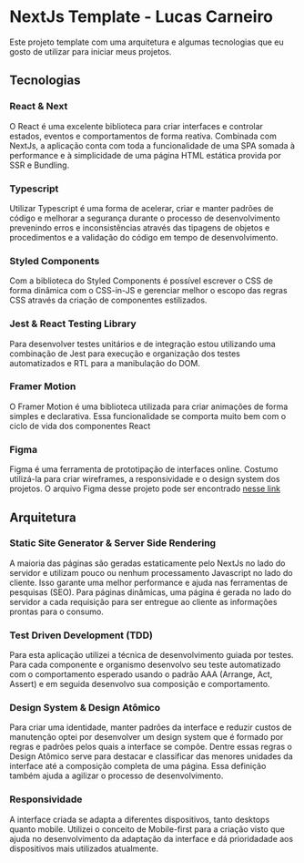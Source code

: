 # NextJs Template - Lucas Carneiro

Este projeto template com uma arquitetura e algumas tecnologias que eu gosto de utilizar para iniciar meus projetos.

## Tecnologias

### React & Next
O React é uma excelente biblioteca para criar interfaces e controlar estados, eventos e comportamentos de forma reativa. Combinada com NextJs, a aplicação conta com toda a funcionalidade de uma SPA somada à performance e à simplicidade de uma página HTML estática provida por SSR e Bundling.

### Typescript
Utilizar Typescript é uma forma de acelerar, criar e manter padrões de código e melhorar a segurança durante o processo de desenvolvimento prevenindo erros e inconsistências através das tipagens de objetos e procedimentos e a validação do código em tempo de desenvolvimento.

### Styled Components
Com a biblioteca do Styled Components é possível escrever o CSS de forma dinâmica com o CSS-in-JS e gerenciar melhor o escopo das regras CSS através da criação de componentes estilizados.

### Jest & React Testing Library
Para desenvolver testes unitários e de integração estou utilizando uma combinação de Jest para execução e organização dos testes automatizados e RTL para a manibulação do DOM.

### Framer Motion
O Framer Motion é uma biblioteca utilizada para criar animações de forma simples e declarativa. Essa funcionalidade se comporta muito bem com o ciclo de vida dos componentes React

### Figma
Figma é uma ferramenta de prototipação de interfaces online. Costumo utilizá-la para criar wireframes, a responsividade e o design system dos projetos. O arquivo Figma desse projeto pode ser encontrado [nesse link](https://github.com/stlucascarneiro/)

## Arquitetura
### Static Site Generator & Server Side Rendering
A maioria das páginas são geradas estaticamente pelo NextJs no lado do servidor e utilizam pouco ou nenhum processamento Javascript no lado do cliente. Isso garante uma melhor performance e ajuda nas ferramentas de pesquisas (SEO). Para páginas dinâmicas, uma página é gerada no lado do servidor a cada requisição para ser entregue ao cliente as informações prontas para o consumo.

### Test Driven Development (TDD)
Para esta aplicação utilizei a técnica de desenvolvimento guiada por testes. Para cada componente e organismo desenvolvo seu teste automatizado com o comportamento esperado usando o padrão AAA (Arrange, Act, Assert) e em seguida desenvolvo sua composição e comportamento.

### Design System & Design Atômico
Para criar uma identidade, manter padrões da interface e reduzir custos de manutenção optei por desenvolver um design system que é formado por regras e padrões pelos quais a interface se compõe. Dentre essas regras o Design Atômico serve para destacar e classificar das menores unidades da interface até a composição completa de uma página. Essa definição também ajuda a agilizar o processo de desenvolvimento.

### Responsividade
A interface criada se adapta a diferentes dispositivos, tanto desktops quanto mobile. Utilizei o conceito de Mobile-first para a criação visto que ajuda no desenvolvimento da adaptação da interface e dá prioridadade aos dispositivos mais utilizados atualmente.

